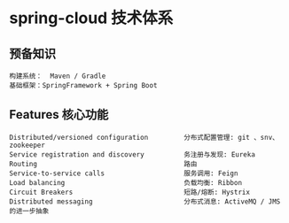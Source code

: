 # spring-cloud 技术体系

## 预备知识
	
	构建系统：  Maven / Gradle
	基础框架：SpringFramework + Spring Boot

## Features 核心功能
    
	Distributed/versioned configuration         分布式配置管理: git 、snv、zookeeper
    Service registration and discovery          务注册与发现: Eureka
    Routing                                     路由
    Service-to-service calls                    服务调用: Feign
    Load balancing                              负载均衡: Ribbon	
    Circuit Breakers                            短路/熔断: Hystrix
    Distributed messaging                       分布式消息: ActiveMQ / JMS 的进一步抽象


	
	
